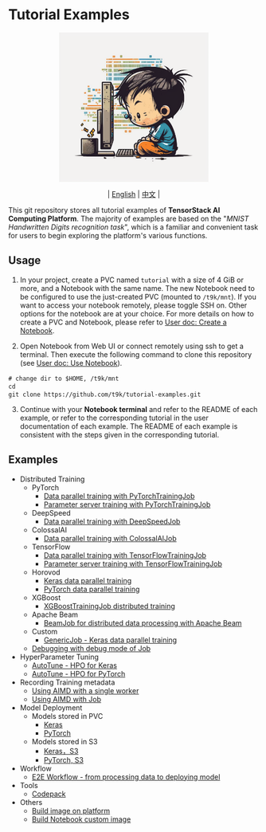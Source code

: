 # Tutorial Examples

<div id="top" align="center">

<img src="./assets/illustration.png" alt="illustration" width="300" align="center"><br>

| [English](README.md) | [中文](docs/README-zh.md) |

</div>

This git repository stores all tutorial examples of **TensorStack AI Computing Platform**. The majority of examples are based on the "*MNIST Handwritten Digits recognition task*", which is a familiar and convenient task for users to begin exploring the platform's various functions.

## Usage

1. In your project, create a PVC named `tutorial` with a size of 4 GiB or more, and a Notebook with the same name. The new Notebook need to be configured to use the just-created PVC (mounted to `/t9k/mnt`). If you want to access your notebook remotely, please toggle SSH on. Other options for the notebook are at your choice. For more details on how to create a PVC and Notebook, please refer to [User doc: Create a Notebook](https://t9k.github.io/user-docs/guide/develop-and-test-model/create-notebook.html).

2. Open Notebook from Web UI or connect remotely using ssh to get a terminal. Then execute the following command to clone this repository (see [User doc: Use Notebook](https://t9k.github.io/user-docs/guide/develop-and-test-model/use-notebook.html)).

```
# change dir to $HOME, /t9k/mnt
cd
git clone https://github.com/t9k/tutorial-examples.git
```

3. Continue with your **Notebook terminal** and refer to the README of each example, or refer to the corresponding tutorial in the user documentation of each example. The README of each example is consistent with the steps given in the corresponding tutorial.

## Examples

* Distributed Training
  * PyTorch
    * [Data parallel training with PyTorchTrainingJob](./job/pytorchtrainingjob/ddp/)
    * [Parameter server training with PyTorchTrainingJob](./job/pytorchtrainingjob/ps/)
  * DeepSpeed
    * [Data parallel training with DeepSpeedJob](./job/deepspeedjob/)
  * ColossalAI
    * [Data parallel training with ColossalAIJob](./job/colossalaijob/)
  * TensorFlow
    * [Data parallel training with TensorFlowTrainingJob](./job/tensorflowtrainingjob/multiworker/)
    * [Parameter server training with TensorFlowTrainingJob](./job/tensorflowtrainingjob/ps/)
  * Horovod
    * [Keras data parallel training](./job/mpijob/horovod-keras/)
    * [PyTorch data parallel training](./job/mpijob/horovod-torch/)
  * XGBoost
    * [XGBoostTrainingJob distributed training](./job/xgboosttrainingjob/distributed/)
  * Apache Beam
    * [BeamJob for distributed data processing with Apache Beam](./job/beamjob/count-word/)
  * Custom
    * [GenericJob - Keras data parallel training](./job/genericjob/keras-multiworker/)
  * [Debugging with debug mode of Job](./job/debug-mode/)
* HyperParameter Tuning
  * [AutoTune - HPO for Keras](./autotune/hpo-keras/)
  * [AutoTune - HPO for PyTorch](./autotune/hpo-torch/)
* Recording Training metadata
  * [Using AIMD with a single worker](./aimd/single-worker/)
  * [Using AIMD with Job](./aimd/job/)
* Model Deployment
  * Models stored in PVC
    * [Keras](./deployment/pvc/mlservice-keras/)
    * [PyTorch](./deployment/pvc/mlservice-torch/)
  * Models stored in S3
    * [Keras，S3](./deployment/s3/mlservice-keras/)
    * [PyTorch, S3](./deployment/s3/mlservice-torch/)
* Workflow
  * [E2E Workflow - from processing data to deploying model](./workflow/automatic-workflow/)
* Tools
  * [Codepack](./codepack/)
* Others
  * [Build image on platform](./build-image/build-image-on-platform/)
  * [Build Notebook custom image](./build-image/build-notebook-custom-image/)
